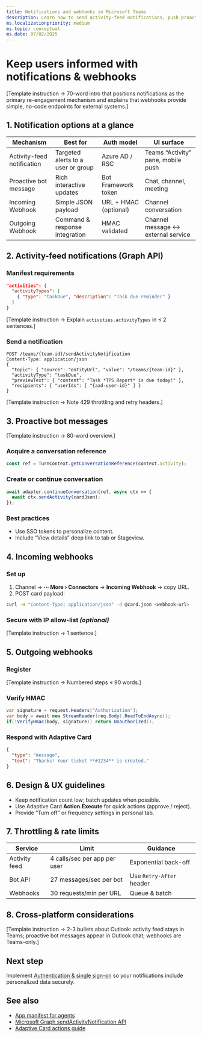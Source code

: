 ```yaml
---
title: Notifications and webhooks in Microsoft Teams  
description: Learn how to send activity-feed notifications, push proactive bot messages, and integrate incoming or outgoing webhooks to keep users informed in Microsoft Teams and across Microsoft 365.  
ms.localizationpriority: medium  
ms.topic: conceptual
ms.date: 07/02/2025  
---
```

# Keep users informed with notifications & webhooks  

[Template instruction → 70-word intro that positions notifications as the primary re-engagement mechanism and explains that webhooks provide simple, no-code endpoints for external systems.]

## 1. Notification options at a glance  

| Mechanism | Best for | Auth model | UI surface |  
|-----------|----------|------------|------------|  
| Activity-feed notification | Targeted alerts to a user or group | Azure AD / RSC | Teams “Activity” pane, mobile push |  
| Proactive bot message | Rich interactive updates | Bot Framework token | Chat, channel, meeting |  
| Incoming Webhook | Simple JSON payload | URL + HMAC (optional) | Channel conversation |  
| Outgoing Webhook | Command & response integration | HMAC validated | Channel message ↔ external service |  

## 2. Activity-feed notifications (Graph API)  

### Manifest requirements  

```json
"activities": {
  "activityTypes": [
    { "type": "taskDue", "description": "Task due reminder" }
  ]
}
```  

[Template instruction → Explain `activities.activityTypes` in ≤ 2 sentences.]

### Send a notification  

```http
POST /teams/{team-id}/sendActivityNotification
Content-Type: application/json
{
  "topic": { "source": "entityUrl", "value": "/teams/{team-id}" },
  "activityType": "taskDue",
  "previewText": { "content": "Task *TPS Report* is due today!" },
  "recipients": { "userIds": [ "{aad-user-id}" ] }
}
```  

[Template instruction → Note 429 throttling and retry headers.]

## 3. Proactive bot messages  

[Template instruction → 80-word overview.]

### Acquire a conversation reference  

```ts
const ref = TurnContext.getConversationReference(context.activity);
```

### Create or continue conversation  

```ts
await adapter.continueConversation(ref, async ctx => {
  await ctx.sendActivity(cardJson);
});
```

### Best practices  

- Use SSO tokens to personalize content.  
- Include “View details” deep link to tab or Stageview.  

## 4. Incoming webhooks  

### Set up  

1. Channel → **⋯ More › Connectors** → **Incoming Webhook** → copy URL.  
2. POST card payload:  

```bash
curl -H "Content-Type: application/json" -d @card.json <webhook-url>
```  

### Secure with IP allow-list *(optional)*  

[Template instruction → 1 sentence.]

## 5. Outgoing webhooks  

### Register  

[Template instruction → Numbered steps ≤ 90 words.]

### Verify HMAC  

```csharp
var signature = request.Headers["Authorization"];
var body = await new StreamReader(req.Body).ReadToEndAsync();
if(!VerifyHmac(body, signature)) return Unauthorized();
```

### Respond with Adaptive Card  

```json
{
  "type": "message",
  "text": "Thanks! Your ticket **#1234** is created."
}
```

## 6. Design & UX guidelines  

- Keep notification count low; batch updates when possible.  
- Use Adaptive Card **Action.Execute** for quick actions (approve / reject).  
- Provide “Turn off” or frequency settings in personal tab.

## 7. Throttling & rate limits  

| Service | Limit | Guidance |  
|---------|-------|----------|  
| Activity feed | 4 calls/sec per app per user | Exponential back-off |  
| Bot API | 27 messages/sec per bot | Use `Retry-After` header |  
| Webhooks | 30 requests/min per URL | Queue & batch |

## 8. Cross-platform considerations  

[Template instruction → 2-3 bullets about Outlook: activity feed stays in Teams; proactive bot messages appear in Outlook chat; webhooks are Teams-only.]

## Next step  

Implement [Authentication & single sign-on](../integrate/authentication-and-sso-outline.md) so your notifications include personalized data securely.

## See also  

- [App manifest for agents](../build/app-manifest-for-agents-outline.md)  
- [Microsoft Graph sendActivityNotification API](/graph/teams-send-activityfeednotifications)
- [Adaptive Card actions guide](https://adaptivecards.microsoft.com/)
